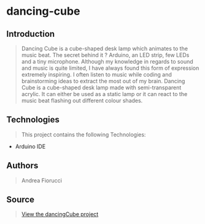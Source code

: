 # dancing-cube

## Introduction

> Dancing Cube is a cube-shaped desk lamp which animates to the music beat. The secret behind it ? Arduino, an LED strip, few LEDs and a tiny microphone. Although my knowledge in regards to sound and music is quite limited, I have always found this form of expression extremely inspiring. I often listen to music while coding and brainstorming ideas to extract the most out of my brain. Dancing Cube is a cube-shaped desk lamp made with semi-transparent acrylic. It can either be used as a static lamp or it can react to the music beat flashing out different colour shades.

## Technologies

> This project contains the following Technologies:
- Arduino IDE


## Authors
> Andrea Fiorucci

## Source

>  <a href = "https://andyhgames.com/past_project/dancing-cube">View the dancingCube project</a>








